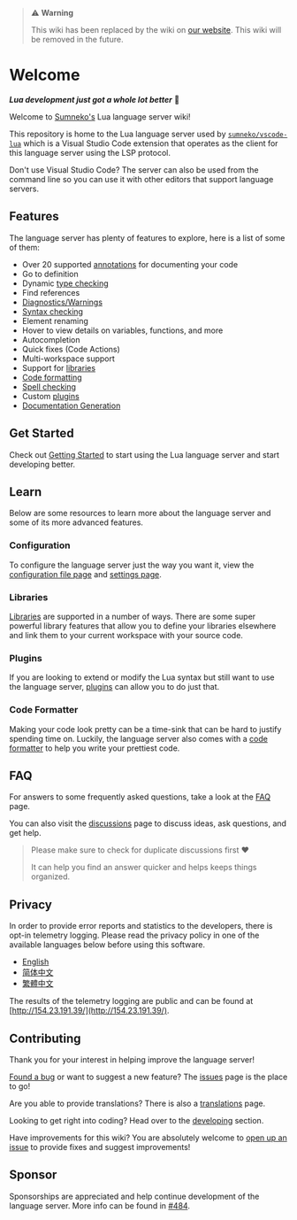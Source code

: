 > ⚠️ **Warning**
>
> This wiki has been replaced by the wiki on [our website](https://luals.github.io/wiki/). This wiki will be removed in the future.

# Welcome

***Lua development just got a whole lot better*** 🧠

Welcome to [Sumneko's](https://github.com/sumneko) Lua language server wiki!

This repository is home to the Lua language server used by [`sumneko/vscode-lua`](https://github.com/LuaLS/vscode-lua) which is a Visual Studio Code extension that operates as the client for this language server using the LSP protocol.

Don't use Visual Studio Code? The server can also be used from the command line so you can use it with other editors that support language servers.

## Features
The language server has plenty of features to explore, here is a list of some of them:
- Over 20 supported [annotations](https://github.com/LuaLS/lua-language-server/wiki/Annotations) for documenting your code
- Go to definition
- Dynamic [type checking](https://github.com/LuaLS/lua-language-server/wiki/Type-Checking)
- Find references
- [Diagnostics/Warnings](https://github.com/LuaLS/lua-language-server/wiki/Diagnostics)
- [Syntax checking](https://github.com/LuaLS/lua-language-server/wiki/Syntax-Errors)
- Element renaming
- Hover to view details on variables, functions, and more
- Autocompletion
- Quick fixes (Code Actions)
- Multi-workspace support
- Support for [libraries](https://github.com/LuaLS/lua-language-server/wiki/Libraries)
- [Code formatting](https://github.com/LuaLS/lua-language-server/wiki/Formatter)
- [Spell checking](https://github.com/LuaLS/lua-language-server/wiki/Formatter)
- Custom [plugins](https://github.com/LuaLS/lua-language-server/wiki/Plugins)
- [Documentation Generation](https://github.com/LuaLS/lua-language-server/wiki/Export-Documentation)

## Get Started
Check out [Getting Started](https://github.com/LuaLS/lua-language-server/wiki/Getting-Started) to start using the Lua language server and start developing better.

## Learn
Below are some resources to learn more about the language server and some of its more advanced features.
### Configuration
To configure the language server just the way you want it, view the [configuration file page](https://github.com/LuaLS/lua-language-server/wiki/Configuration-File) and [settings page](https://github.com/LuaLS/lua-language-server/wiki/Settings).

### Libraries
[Libraries](https://github.com/LuaLS/lua-language-server/wiki/Libraries) are supported in a number of ways. There are some super powerful library features that allow you to define your libraries elsewhere and link them to your current workspace with your source code.

### Plugins
If you are looking to extend or modify the Lua syntax but still want to use the language server, [plugins](https://github.com/LuaLS/lua-language-server/wiki/Plugins) can allow you to do just that.

### Code Formatter
Making your code look pretty can be a time-sink that can be hard to justify spending time on. Luckily, the language server also comes with a [code formatter](https://github.com/LuaLS/lua-language-server/wiki/Code-Formatter) to help you write your prettiest code.

## FAQ
For answers to some frequently asked questions, take a look at the [FAQ](https://github.com/LuaLS/lua-language-server/wiki/FAQ) page.

You can also visit the [discussions](https://github.com/LuaLS/lua-language-server/discussions) page to discuss ideas, ask questions, and get help.

> Please make sure to check for duplicate discussions first ❤️
>
> It can help you find an answer quicker and helps keeps things organized.

## Privacy
In order to provide error reports and statistics to the developers, there is opt-in telemetry logging. Please read the privacy policy in one of the available languages below before using this software.

- [English](https://github.com/LuaLS/lua-language-server/wiki/Privacy)
- [简体中文](https://github.com/LuaLS/lua-language-server/wiki/%E9%9A%90%E7%A7%81)
- [繁體中文](https://github.com/LuaLS/lua-language-server/wiki/%E9%9A%B1%E7%A7%81)

The results of the telemetry logging are public and can be found at [http://154.23.191.39/](http://154.23.191.39/).

## Contributing
Thank you for your interest in helping improve the language server!

[Found a bug](https://github.com/LuaLS/lua-language-server/issues/new?template=bug_report.md) or want to suggest a new feature? The [issues](https://github.com/LuaLS/lua-language-server/issues) page is the place to go!

Are you able to provide translations? There is also a [translations](https://github.com/LuaLS/lua-language-server/wiki/Translations) page.

Looking to get right into coding? Head over to the [developing](https://github.com/LuaLS/lua-language-server/wiki/Developing) section.

Have improvements for this wiki? You are absolutely welcome to [open up an issue](https://github.com/LuaLS/lua-language-server/issues/new) to provide fixes and suggest improvements!


## Sponsor
Sponsorships are appreciated and help continue development of the language server. More info can be found in [#484](https://github.com/LuaLS/lua-language-server/issues/484).


